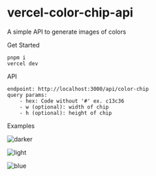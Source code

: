 # vercel-color-chip-api
A simple API to generate images of colors

Get Started
```
pnpm i
vercel dev
```

API
```
endpoint: http://localhost:3000/api/color-chip
query params:
    - hex: Code without '#' ex. c13c36
    - w (optional): width of chip
    - h (optional): height of chip
```

Examples

![darker](https://vercel-color-chip-api.vercel.app/api/color-chip?hex=4493f8&w=200&h=6)

![light](https://vercel-color-chip-api.vercel.app/api/color-chip?hex=a2bffc&w=200&h=6)

![blue](https://vercel-color-chip-api.vercel.app/api/color-chip?hex=0b2942&w=200&h=6)

